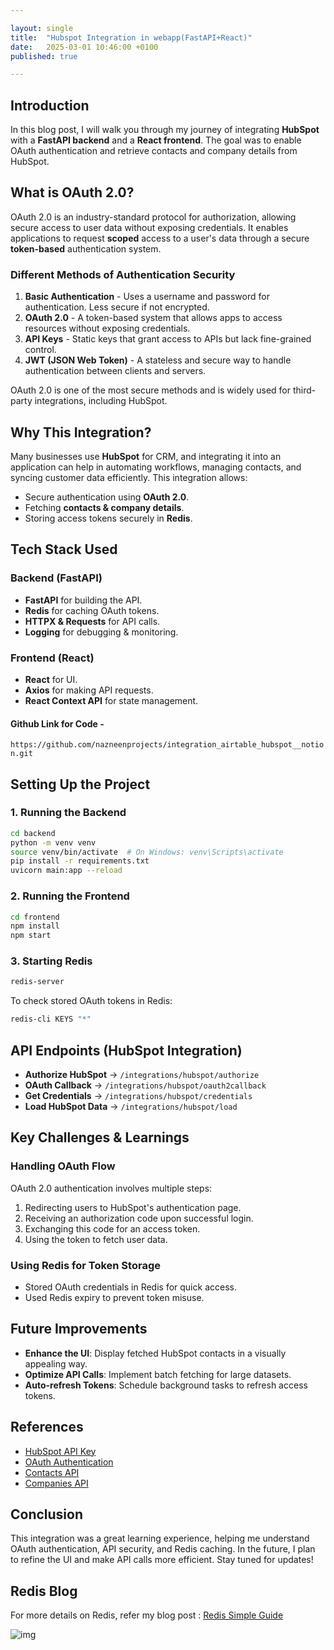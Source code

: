 ```yaml
---

layout: single
title:  "Hubspot Integration in webapp(FastAPI+React)"
date:   2025-03-01 10:46:00 +0100
published: true

---
```



## Introduction
In this blog post, I will walk you through my journey of integrating **HubSpot** with a **FastAPI backend** and a **React frontend**. The goal was to enable OAuth authentication and retrieve contacts and company details from HubSpot.



## What is OAuth 2.0?
OAuth 2.0 is an industry-standard protocol for authorization, allowing secure access to user data without exposing credentials. It enables applications to request **scoped** access to a user's data through a secure **token-based** authentication system.

### **Different Methods of Authentication Security**
1. **Basic Authentication** - Uses a username and password for authentication. Less secure if not encrypted.
2. **OAuth 2.0** - A token-based system that allows apps to access resources without exposing credentials.
3. **API Keys** - Static keys that grant access to APIs but lack fine-grained control.
4. **JWT (JSON Web Token)** - A stateless and secure way to handle authentication between clients and servers.

OAuth 2.0 is one of the most secure methods and is widely used for third-party integrations, including HubSpot.



## Why This Integration?
Many businesses use **HubSpot** for CRM, and integrating it into an application can help in automating workflows, managing contacts, and syncing customer data efficiently. This integration allows:

- Secure authentication using **OAuth 2.0**.
- Fetching **contacts & company details**.
- Storing access tokens securely in **Redis**.



## Tech Stack Used

### **Backend (FastAPI)**
- **FastAPI** for building the API.
- **Redis** for caching OAuth tokens.
- **HTTPX & Requests** for API calls.
- **Logging** for debugging & monitoring.

### **Frontend (React)**
- **React** for UI.
- **Axios** for making API requests.
- **React Context API** for state management.

#### Github Link for Code - 

``` https://github.com/nazneenprojects/integration_airtable_hubspot__notion.git  ```


## Setting Up the Project
### **1. Running the Backend**
```bash
cd backend
python -m venv venv
source venv/bin/activate  # On Windows: venv\Scripts\activate
pip install -r requirements.txt
uvicorn main:app --reload
```

### **2. Running the Frontend**
```bash
cd frontend
npm install
npm start
```

### **3. Starting Redis**
```bash
redis-server
```

To check stored OAuth tokens in Redis:
```bash
redis-cli KEYS "*"
```



## API Endpoints (HubSpot Integration)
- **Authorize HubSpot** → `/integrations/hubspot/authorize`
- **OAuth Callback** → `/integrations/hubspot/oauth2callback`
- **Get Credentials** → `/integrations/hubspot/credentials`
- **Load HubSpot Data** → `/integrations/hubspot/load`



## Key Challenges & Learnings
### **Handling OAuth Flow**
OAuth 2.0 authentication involves multiple steps:
1. Redirecting users to HubSpot's authentication page.
2. Receiving an authorization code upon successful login.
3. Exchanging this code for an access token.
4. Using the token to fetch user data.

### **Using Redis for Token Storage**
- Stored OAuth credentials in Redis for quick access.
- Used Redis expiry to prevent token misuse.



## Future Improvements
- **Enhance the UI**: Display fetched HubSpot contacts in a visually appealing way.
- **Optimize API Calls**: Implement batch fetching for large datasets.
- **Auto-refresh Tokens**: Schedule background tasks to refresh access tokens.



## References
- [HubSpot API Key](https://app-na2.hubspot.com/developer-api-key/242106441)
- [OAuth Authentication](https://developers.hubspot.com/docs/reference/api/app-management/oauth)
- [Contacts API](https://api.hubapi.com/crm/v3/objects/contacts)
- [Companies API](https://developers.hubspot.com/docs/reference/api/crm/objects/companies)



## Conclusion
This integration was a great learning experience, helping me understand OAuth authentication, API security, and Redis caching. In the future, I plan to refine the UI and make API calls more efficient. Stay tuned for updates!

## Redis Blog
For more details on Redis, refer my blog post : [Redis Simple Guide](https://nazneenprojects.github.io/techcrafting-with-keying/2025/02/25/Redis-Guide.html)
   

![img](https://github.com/user-attachments/assets/d9522a37-79ea-4d20-be7f-3589671346f5)



